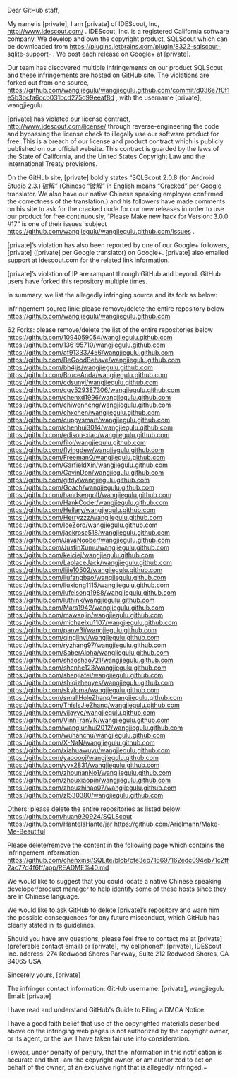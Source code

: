 Dear GitHub staff,

My name is [private], I am [private] of IDEScout, Inc, http://www.idescout.com/ . IDEScout, Inc. is a registered California software company. We develop and own the copyright product, SQLScout which can be downloaded from https://plugins.jetbrains.com/plugin/8322-sqlscout-sqlite-support- . We post each release on Google+ at [private].

Our team has discovered multiple infringements on our product SQLScout and these infringements are hosted on GitHub site. The violations are forked out from one source, https://github.com/wangjiegulu/wangjiegulu.github.com/commit/d036e7f0f1e5b3bcfa6ccb031bcd275d99eeaf8d , with the username [private], wangjiegulu.

[private] has violated our license contract, http://www.idescout.com/license/ through reverse-engineering the code and bypassing the license check to illegally use our software product for free. This is a breach of our license and product contract which is publicly published on our official website. This contract is guarded by the laws of the State of California, and the United States Copyright Law and the International Treaty provisions.

On the GitHub site, [private] boldly states “SQLScout 2.0.8 (for Android Studio 2.3.) 破解” (Chinese “破解” in English means “Cracked” per Google translator. We also have our native Chinese speaking employee confirmed the correctness of the translation.) and his followers have made comments on his site to ask for the cracked code for our new releases in order to use our product for free continuously, “Please Make new hack for Version: 3.0.0 #17” is one of their issues’ subject https://github.com/wangjiegulu/wangjiegulu.github.com/issues .

[private]’s violation has also been reported by one of our Google+ followers, [private] ([private] per Google translator) on Google+. [private] also emailed support at idescout.com for the related link information.

[private]’s violation of IP are rampant through GitHub and beyond. GitHub users have forked this repository multiple times.

In summary, we list the allegedly infringing source and its fork as below:

Infringement source link: please remove/delete the entire repository below
https://github.com/wangjiegulu/wangjiegulu.github.com

62 Forks: please remove/delete the list of the entire repositories below
https://github.com/1094059054/wangjiegulu.github.com
https://github.com/136195710/wangjiegulu.github.com
https://github.com/af913337456/wangjiegulu.github.com
https://github.com/BeGoodBehave/wangjiegulu.github.com
https://github.com/bh4jjs/wangjiegulu.github.com
https://github.com/BruceAnda/wangjiegulu.github.com
https://github.com/cdsunyi/wangjiegulu.github.com
https://github.com/cgy529387306/wangjiegulu.github.com
https://github.com/chenxd1996/wangjiegulu.github.com
https://github.com/chiwenheng/wangjiegulu.github.com
https://github.com/chxchen/wangjiegulu.github.com
https://github.com/cuppysmart/wangjiegulu.github.com
https://github.com/chenhui3014/wangjiegulu.github.com
https://github.com/edison-xiao/wangjiegulu.github.com
https://github.com/filol/wangjiegulu.github.com
https://github.com/flyingdew/wangjiegulu.github.com
https://github.com/FreemanQ/wangjiegulu.github.com
https://github.com/GarfieldXin/wangjiegulu.github.com
https://github.com/GavinDon/wangjiegulu.github.com
https://github.com/gitdy/wangjiegulu.github.com
https://github.com/Goach/wangjiegulu.github.com
https://github.com/handsengolf/wangjiegulu.github.com
https://github.com/HankCoder/wangjiegulu.github.com
https://github.com/Heilary/wangjiegulu.github.com
https://github.com/Herryzzz/wangjiegulu.github.com
https://github.com/IceZoro/wangjiegulu.github.com
https://github.com/jackrose518/wangjiegulu.github.com
https://github.com/JavaNoober/wangjiegulu.github.com
https://github.com/JustinXumu/wangjiegulu.github.com
https://github.com/kelciej/wangjiegulu.github.com
https://github.com/LaplaceJack/wangjiegulu.github.com
https://github.com/lijie10502/wangjiegulu.github.com
https://github.com/liufangbao/wangjiegulu.github.com
https://github.com/liuxiong1115/wangjiegulu.github.com
https://github.com/lufeisong1988/wangjiegulu.github.com
https://github.com/luthink/wangjiegulu.github.com
https://github.com/Mars1942/wangjiegulu.github.com
https://github.com/mawanjin/wangjiegulu.github.com
https://github.com/michaelxu1107/wangjiegulu.github.com
https://github.com/panw3i/wangjiegulu.github.com
https://github.com/qinglinyi/wangjiegulu.github.com
https://github.com/ryzhang97/wangjiegulu.github.com
https://github.com/SaberAlpha/wangjiegulu.github.com
https://github.com/shaoshao721/wangjiegulu.github.com
https://github.com/shenhe123/wangjiegulu.github.com
https://github.com/shenjiafei/wangjiegulu.github.com
https://github.com/shiqizhenyes/wangjiegulu.github.com
https://github.com/skyloma/wangjiegulu.github.com
https://github.com/smallHoleZhang/wangjiegulu.github.com
https://github.com/ThisIsJieZhang/wangjiegulu.github.com
https://github.com/vijayyc/wangjiegulu.github.com
https://github.com/VinhTranVN/wangjiegulu.github.com
https://github.com/wanglunhui2012/wangjiegulu.github.com
https://github.com/wuhanchu/wangjiegulu.github.com
https://github.com/X-NaN/wangjiegulu.github.com
https://github.com/xiahuawuyu/wangjiegulu.github.com
https://github.com/yaooooj/wangjiegulu.github.com
https://github.com/yyx2831/wangjiegulu.github.com
https://github.com/zhounanNo1/wangjiegulu.github.com
https://github.com/zhouxiaopin/wangjiegulu.github.com
https://github.com/zhouzhihao07/wangjiegulu.github.com
https://github.com/zl530380/wangjiegulu.github.com

Others: please delete the entire repositories as listed below:
https://github.com/huan920924/SQLScout
https://github.com/HanteIsHante/jar
https://github.com/Arielmann/Make-Me-Beautiful

Please delete/remove the content in the following page which contains the infringement information.
https://github.com/chenxinsi/SQLite/blob/cfe3eb716697162edc094eb71c2ff2ac77d4f6ff/app/README%40.md

We would like to suggest that you could locate a native Chinese speaking developer/product manager to help identify some of these hosts since they are in Chinese language.

We would like to ask GitHub to delete [private]’s repository and warn him the possible consequences for any future misconduct, which GitHub has clearly stated in its guidelines.

Should you have any questions, please feel free to contact me at [private] (preferable contact email) or [private], my cellphone#: [private], IDEScout Inc. address:
274 Redwood Shores Parkway, Suite 212
Redwood Shores, CA 94065 USA

Sincerely yours,
[private]

The infringer contact information:
GitHub username: [private], wangjiegulu
Email: [private]

I have read and understand GitHub's Guide to Filing a DMCA Notice.

I have a good faith belief that use of the copyrighted materials described above on the infringing web pages is not authorized by the copyright owner, or its agent, or the law. I have taken fair use into consideration.

I swear, under penalty of perjury, that the information in this notification is accurate and that I am the copyright owner, or am authorized to act on behalf of the owner, of an exclusive right that is allegedly infringed.=
